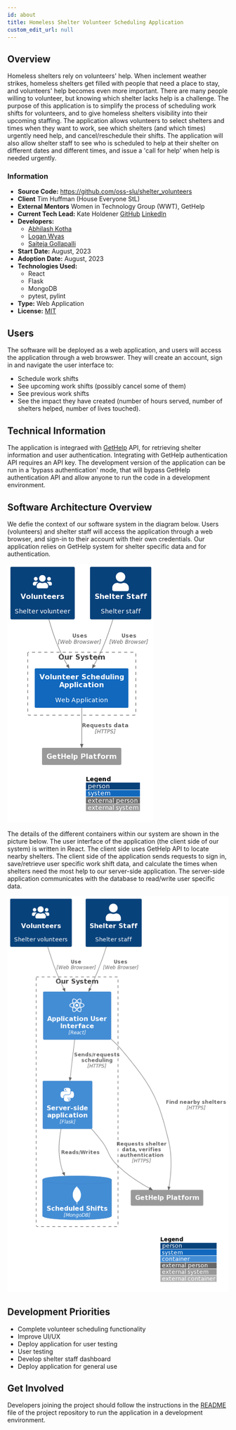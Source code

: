 ```yaml
---
id: about
title: Homeless Shelter Volunteer Scheduling Application
custom_edit_url: null
---
```

<!-- A header image is optional; if used should be no greater than 200x600 -->
<!--![Header Alt Text](header.png) -->

## Overview

Homeless shelters rely on volunteers' help. When inclement weather strikes, homeless shelters get filled with people that need a place to stay, and volunteers' help becomes even more important. There are many people willing to volunteer, but knowing which shelter lacks help is a challenge. The purpose of this application is to simplify the process of scheduling work shifts for volunteers, and to give homeless shelters visibility into their upcoming staffing. The application allows volunteers to select shelters and times when they want to work, see which shelters (and which times) urgently need help, and cancel/reschedule their shifts. The application will also allow shelter staff to see who is scheduled to help at their shelter on different dates and different times, and issue a 'call for help' when help is needed urgently.

### Information

- **Source Code:** <https://github.com/oss-slu/shelter_volunteers>
- **Client** Tim Huffman (House Everyone StL)
- **External Mentors** Women in Technology Group (WWT), GetHelp
- **Current Tech Lead:** Kate Holdener [GitHub](https://github.com/kate-holdener) [LinkedIn](https://www.linkedin.com/in/kate-holdener-ba032a3/)
- **Developers:**
  - [Abhilash Kotha](https://github.com/AbhilashKotha)
  - [Logan Wyas](https://github.com/loganwyas)
  - [Saiteja Gollapalli](https://github.com/Sai9797)
- **Start Date:** August, 2023
- **Adoption Date:** August, 2023
- **Technologies Used:** 
  - React
  - Flask
  - MongoDB
  - pytest, pylint
- **Type:** Web Application
- **License:** [MIT](https://opensource.org/license/mit)

## Users

The software will be deployed as a web application, and users will access the application through a web browswer. They will create an account, 
sign in and navigate the user interface to:
* Schedule work shifts
* See upcoming work shifts (possibly cancel some of them)
* See previous work shifts
* See the impact they have created (number of hours served, number of shelters helped, number of lives touched).

## Technical Information

The application is integraed with [GetHelp](https://gethelp.com/) API, for retrieving shelter information and user authentication. 
Integrating with GetHelp authentication API requires an API key. The development version of the application can be run in a 'bypass authentication' 
mode, that will bypass GetHelp authentication API and allow anyone to run the code in a development environment.
 

## Software Architecture Overview

We defie the context of our software system in the diagram below. Users (volunteers) and shelter staff will access the application through a web browser, and sign-in to their account with their own credentials. Our application relies on GetHelp system for shelter specific data and for authentication.

![Software Architecture Context Diagram](context.png)

The details of the different containers within our system are shown in the picture below. The user interface of the application (the client side of our system) is written in React. The client side uses GetHelp API to locate nearby shelters. The client side of the application sends requests to sign in, save/retrieve user specific work shift data, and calculate the times when shelters need the most help to our server-side application. The server-side application communicates with the database to read/write user specific data.

![Software Architecture Container Diagram](container.png)

## Development Priorities

- Complete volunteer scheduling functionality
- Improve UI/UX
- Deploy application for user testing
- User testing
- Develop shelter staff dashboard
- Deploy application for general use


## Get Involved

<!-- A group photo is optional; if used should be no greater than 800x800 -->
<!--![Group Photo Alt Text](group.jpg) -->
Developers joining the project should follow the instructions in the 
[README](https://github.com/oss-slu/shelter_volunteers/blob/main/README.md) 
file of the project repository to run the application in a development environment.
